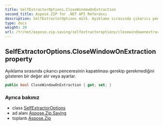 ```yaml
---
title: SelfExtractorOptions.CloseWindowOnExtraction
second_title: Aspose.ZIP for .NET API Referansı
description: SelfExtractorOptions mülk. Ayıklama sırasında çıkarıcı penceresinin kapatılması gerekip gerekmediğini gösteren bir değer alır veya ayarlar.
type: docs
weight: 20
url: /tr/net/aspose.zip.saving/selfextractoroptions/closewindowonextraction/
---
```

## SelfExtractorOptions.CloseWindowOnExtraction property

Ayıklama sırasında çıkarıcı penceresinin kapatılması gerekip gerekmediğini gösteren bir değer alır veya ayarlar.

```csharp
public bool CloseWindowOnExtraction { get; set; }
```

### Ayrıca bakınız

* class [SelfExtractorOptions](../)
* ad alanı [Aspose.Zip.Saving](../../selfextractoroptions/)
* toplantı [Aspose.Zip](../../../)


